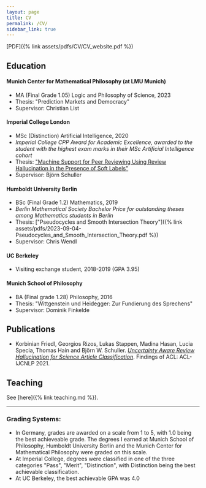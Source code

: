 ```yaml
---
layout: page
title: CV
permalink: /CV/
sidebar_link: true
---
```

[PDF]({% link assets/pdfs/CV/CV_website.pdf %})

## Education
#### Munich Center for Mathematical Philosophy (at LMU Munich)
- MA (Final Grade 1.05) Logic and Philosophy of Science, 2023
- Thesis: "Prediction Markets and Democracy"
- Supervisor: Christian List

#### Imperial College London
- MSc (Distinction) Artificial Intelligence, 2020
- *Imperial College CPP Award for Academic Excellence, awarded to the student with the highest exam marks in their MSc Artificial Intelligence cohort*
- Thesis: ["Machine Support for Peer Reviewing Using Review Hallucination in the Presence of Soft Labels"](https://aclanthology.org/2021.findings-acl.443/)
- Supervisor: Björn Schuller

#### Humboldt University Berlin
- BSc (Final Grade 1.2) Mathematics, 2019
- *Berlin Mathematical Society Bachelor Price for outstanding theses among Mathematics students in Berlin*
- Thesis: ["Pseudocycles and Smooth Intersection Theory"]({% link assets/pdfs/2023-09-04-Pseudocycles_and_Smooth_Intersection_Theory.pdf %})
- Supervisor: Chris Wendl

#### UC Berkeley
- Visiting exchange student, 2018-2019 (GPA 3.95)

#### Munich School of Philosophy
- BA (Final grade 1.28) Philosophy, 2016
- Thesis: "Wittgenstein und Heidegger: Zur Fundierung des Sprechens"
- Supervisor: Dominik Finkelde

## Publications
-  Korbinian Friedl, Georgios Rizos, Lukas Stappen, Madina Hasan, Lucia Specia, Thomas Hain and Björn W. Schuller. [*Uncertainty Aware Review Hallucination for Science Article Classification*](https://aclanthology.org/2021.findings-acl.443/). Findings of ACL: ACL-IJCNLP 2021.

## Teaching
See [here]({% link teaching.md %}).


---

### Grading Systems:
- In Germany, grades are awarded on a scale from 1 to 5, with 1.0 being the best
achieveable grade. The degrees I earned at Munich School of Philosophy, Humboldt University Berlin and the Munich Center for Mathematical Philosophy were graded on this scale.
- At Imperial College, degrees were classified in one of the three categories "Pass", "Merit", "Distinction", with Distinction being the best achievable classification.
- At UC Berkeley, the best achievable GPA was 4.0

<!-- <object data="CV_website.pdf" width="100%" height="1000" type='application/pdf'/> -->
